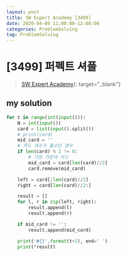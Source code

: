 ```yaml
---
layout: post
title: SW Expert Academy [3499]
date: 2020-04-09 11:00:00-12:00:00
categories: ProblemSolving
tag: ProblemSolving
---
```


# [3499] 퍼펙트 셔플
> [SW Expert Academy](https://swexpertacademy.com/main/main.do){: target="_blank"}

## my solution
```python
for t in range(int(input())):
    N = int(input())
    card = list(input().split())
    # print(card)
    mid_card = ''
    # 카드 개수가 홀수인 경우
    if len(card) % 2 != 0:
        # 가장 가운데 카드
        mid_card = card[len(card)//2]
        card.remove(mid_card)

    left = card[:len(card)//2]
    right = card[len(card)//2:]

    result = []
    for l, r in zip(left, right):
        result.append(l)
        result.append(r)

    if mid_card != '':
        result.append(mid_card)

    print('#{}'.format(t+1), end=' ')
    print(*result)
```

